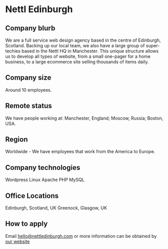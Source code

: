 # Nettl Edinburgh

## Company blurb

We are a full service web design agency based in the centre of Edinburgh, Scotland. Backing up our local team, we also have a large group of super-techies based in the Nettl HQ in Manchester. This unique structure allows us to develop all types of website, from a small one-pager for a home business, to a large ecommerce site selling thousands of items daily.

## Company size

Around 10 employees.

## Remote status

We have people working at: Manchester, England; Moscow, Russia; Boston, USA.

## Region

Worldwide - We have employees that work from the America to Europe.

## Company technologies

Wordpress
Linux
Apache
PHP
MySQL

## Office Locations

Edinburgh, Scotland, UK
Greenock, Glasgow, UK
## How to apply

Email hello@nettledinburgh.com or more information can be obtained by [our website](http://www.webdesignedinburgh.com/)
